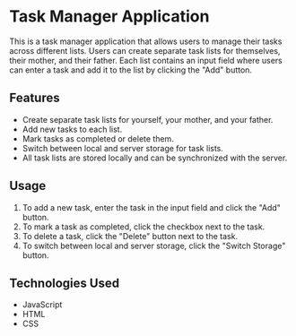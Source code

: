  # Task Manager Application

This is a task manager application that allows users to manage their tasks across different lists. Users can create separate task lists for themselves, their mother, and their father. Each list contains an input field where users can enter a task and add it to the list by clicking the "Add" button. 

## Features
- Create separate task lists for yourself, your mother, and your father.
- Add new tasks to each list.
- Mark tasks as completed or delete them.
- Switch between local and server storage for task lists.
- All task lists are stored locally and can be synchronized with the server.

## Usage
1. To add a new task, enter the task in the input field and click the "Add" button.
2. To mark a task as completed, click the checkbox next to the task.
3. To delete a task, click the "Delete" button next to the task.
4. To switch between local and server storage, click the "Switch Storage" button.

## Technologies Used
- JavaScript
- HTML
- CSS
